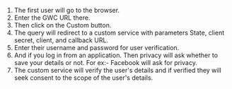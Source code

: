 
1. The first user will go to the browser.
2. Enter the GWC URL there.
3. Then click on the Custom button.
4. The query will redirect to a custom service with parameters State, client secret, client, and callback URL.
5. Enter their username and password for user verification.
6. And if you log in from an application. Then privacy will ask whether to save your details or not. For ex:- Facebook will ask for privacy.
7. The custom service will verify the user's details and if verified they will seek consent to the scope of the user's details.
